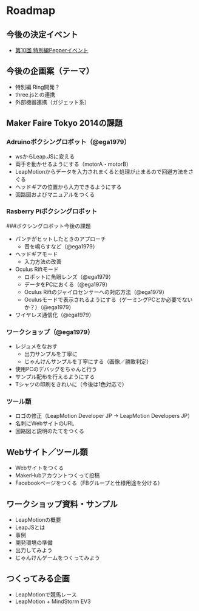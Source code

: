 Roadmap
=======
## 今後の決定イベント
- [第10回 特別編Pepperイベント](http://www.zusaar.com/event/8777005)

## 今後の企画案（テーマ）
- 特別編 Ring開発？
- three.jsとの連携
- 外部機器連携（ガジェット系）

## Maker Faire Tokyo 2014の課題
### Adruinoボクシングロボット（@ega1979）
- wsからLeap.JSに変える
- 両手を動かせるようにする（motorA・motorB）
- LeapMotionからデータを入力されまくると処理が止まるので回避方法をさぐる
- ヘッドギアの位置から入力できるようにする
- 回路図およびマニュアルをつくる

### Rasberry Piボクシングロボット


###ボクシングロボット今後の課題
- パンチがヒットしたときのアプローチ
  - 音を鳴らすなど（@ega1979）
- ヘッドギアモード
  - 入力方法の改善 
- Oculus Riftモード
  - ロボットに魚眼レンズ（@ega1979）
  - データをPCにおくる（@ega1979）
  - Oculus Riftのジャイロセンサーへの対応方法（@ega1979）
  - Oculusモードで表示されるようにする（ゲーミングPCとか必要でないか？）（@ega1979）
- ワイヤレス通信化（@ega1979）

### ワークショップ（@ega1979）
- レジュメをなおす
  - 出力サンプルを丁寧に
  - じゃんけんサンプルを丁寧にする（画像／勝敗判定）
- 使用PCのデバッグをちゃんと行う
- サンプル配布を行えるようにする
- Tシャツの印刷をきれいに（今後は1色対応で）

### ツール類
- ロゴの修正（LeapMotion Developer JP → LeapMotion Developers JP）
- 名刺にWebサイトのURL
- 回路図と説明のたてをつくる

## Webサイト／ツール類
- Webサイトをつくる
- MakerHubアカウントつくって投稿
- Facebookページをつくる（FBグループと仕様用途を分ける）

## ワークショップ資料・サンプル
- LeapMotionの概要
- LeapJSとは
- 事例
- 開発環境の準備
- 出力してみよう
- じゃんけんゲームをつくってみよう

## つくってみる企画
- LeapMotionで競馬レース
- LeapMotion + MindStorm EV3
